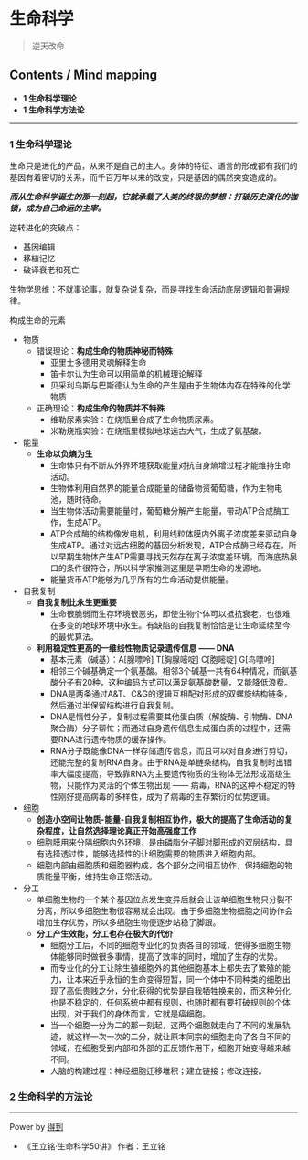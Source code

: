 # 生命科学
> 逆天改命

## Contents / Mind mapping
- **1 生命科学理论**
- **1 生命科学方法论**

---

### 1 生命科学理论

生命只是进化的产品，从来不是自己的主人。身体的特征、语言的形成都有我们的基因有着密切的关系，而千百万年以来的改变，只是基因的偶然突变造成的。

***而从生命科学诞生的那一刻起，它就承载了人类的终极的梦想：打破历史演化的枷锁，成为自己命运的主宰。***

逆转进化的突破点：  
- 基因编辑  
- 移植记忆  
- 破译衰老和死亡

生物学思维：不就事论事，就复杂说复杂，而是寻找生命活动底层逻辑和普遍规律。

构成生命的元素

- 物质
  - 错误理论：**构成生命的物质神秘而特殊**
    - 亚里士多德用灵魂解释生命
    - 笛卡尔认为生命可以用简单的机械理论解释
    - 贝采利乌斯与巴斯德认为生命的产生是由于生物体内存在特殊的化学物质
  - 正确理论：**构成生命的物质并不特殊**
    - 维勒尿素实验：在烧瓶里合成了生命物质尿素。
    - 米勒烧瓶实验：在烧瓶里模拟地球远古大气，生成了氨基酸。
- 能量
  - **生命以负熵为生**
    - 生命体只有不断从外界环境获取能量对抗自身熵增过程才能维持生命活动。
    - 生物体利用自然界的能量合成能量的储备物资葡萄糖，作为生物电池，随时待命。
    - 当生物体活动需要能量时，葡萄糖分解产生能量，带动ATP合成酶工作，生成ATP。
    - ATP合成酶的结构像发电机，利用线粒体膜内外离子浓度差来驱动自身生成ATP。通过对远古细胞的基因分析发现，ATP合成酶已经存在，所以早期生物体产生ATP需要寻找天然存在离子浓度差环境，而海底热泉口的条件很符合，所以科学家推测这里是早期生命的发源地。
    - 能量货币ATP能够为几乎所有的生命活动提供能量。
- 自我复制
  - **自我复制比永生更重要**
    - 生命很脆弱而生存环境很恶劣，即使生物个体可以抵抗衰老，也很难在多变的地球环境中永生。有缺陷的自我复制恰恰是让生命延续至今的最优算法。
  - **利用稳定性更高的一维线性物质记录遗传信息 —— DNA**
    - 基本元素（碱基）：A[腺嘌呤] T[胸腺嘧啶] C[胞嘧啶] G[鸟嘌呤]
    - 相邻三个碱基确定一个氨基酸。相邻3个碱基一共有64种情况，而氨基酸分子有20种，这种编码方式可以满足氨基酸数量，又能降低浪费。
    - DNA是两条通过A&T、C&G的逻辑互相配对形成的双螺旋结构链条，然后通过半保留结构进行自我复制。
    - DNA是惰性分子，复制过程需要其他蛋白质（解旋酶、引物酶、DNA聚合酶）分子帮忙；而通过自身遗传信息生成蛋白质的过程中，还需要RNA进行遗传物质的缓存操作。
    - RNA分子既能像DNA一样存储遗传信息，而且可以对自身进行剪切，还能完整的复制RNA自身。由于RNA是单链条结构，自我复制时出错率大幅度提高，导致靠RNA为主要遗传物质的生物体无法形成高级生物，只能作为灵活的个体生物出现 ——  病毒，RNA的这种不稳定的特性刚好提高病毒的多样性，成为了病毒的生存繁衍的优势逻辑。
- 细胞
  - **创造小空间让物质-能量-自我复制相互协作，极大的提高了生命活动的复杂程度，让自然选择理论真正开始高强度工作**
  - 细胞膜用来分隔细胞内外环境，是由磷脂分子脚对脚形成的双层结构，具有选择透过性，能够选择性的让细胞需要的物质进入细胞内部。
  - 细胞内部由细胞质和细胞器构成，各个部分之间相互协作，保持细胞的物质能量平衡，维持生命正常活动。
- 分工
  - 单细胞生物的一个某个基因位点发生变异后就会让该单细胞生物只分裂不分离，所以多细胞生物很容易就会出现。由于多细胞生物细胞之间协作会增加生存优势，所以多细胞生物便逐步站稳了脚跟。
  - **分工产生效能，分工也存在极大的代价**
    - 细胞分工后，不同的细胞专业化的负责各自的领域，使得多细胞生物体能够同时做很多事情，提高了效率的同时，增加了生存的优势。
    - 而专业化的分工让除生殖细胞外的其他细胞基本上都失去了繁殖的能力，让本来近乎永恒的生命变得短暂，同一个体中不同种类的细胞出现了高低贵贱之分，分化获得的优势是自我牺牲换来的，而这种分化也是不稳定的，任何系统中都有规则，也随时都有要打破规则的个体出现，对于我们的身体而言，它就是癌细胞。
    - 当一个细胞一分为二的那一刻起，这两个细胞就走向了不同的发展轨迹，就这样一次一次的二分，就让原本同宗的细胞走向了各自不同的领域，在细胞受到内部和外部的正反馈作用下，细胞开始变得越来越不同。
    - 人脑的构建过程：神经细胞迁移堆积；建立链接；修改连接。



### 2 生命科学的方法论

---
Power by [得到](https://igetget.com)
- 《王立铭·生命科学50讲》 作者：王立铭

